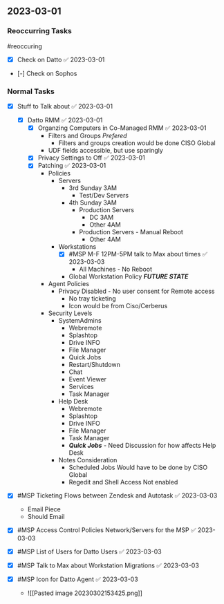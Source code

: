 ## 2023-03-01

### Reoccurring Tasks

#reoccuring

- [x] Check on Datto ✅ 2023-03-01
- [-] Check on Sophos

### Normal Tasks
- [x] Stuff to Talk about ✅ 2023-03-01
	- [x] Datto RMM ✅ 2023-03-01
		- [x] Organzing Computers in Co-Managed RMM ✅ 2023-03-01
			- Filters and Groups *Prefered*
				- Filters and groups creation would be done CISO Global
			- UDF fields accessible, but use sparingly
		- [x] Privacy Settings to Off ✅ 2023-03-01
		- [x] Patching ✅ 2023-03-01
			- Policies
				- Servers
					- 3rd Sunday 3AM
						- Test/Dev Servers
					- 4th Sunday 3AM
						- Production Servers
							- DC 3AM
							- Other 4AM
						- Production Servers - Manual Reboot
							- Other 4AM
				- Workstations
					- [x] #MSP M-F 12PM-5PM talk to Max about times ✅ 2023-03-03
						- All Machines - No Reboot
					* Global Workstation Policy ***FUTURE STATE***
			* Agent Policies
				* Privacy Disabled - No user consent for Remote access
					* No tray ticketing 
					* Icon would be from Ciso/Cerberus
			* Security Levels
				* SystemAdmins
					* Webremote
					* Splashtop
					* Drive INFO
					* File Manager
					* Quick Jobs
					* Restart/Shutdown
					* Chat
					* Event Viewer
					* Services
					* Task Manager
				* Help Desk
					* Webremote
					* Splashtop
					* Drive INFO
					* File Manager
					* Task Manager
					* ***Quick Jobs*** - Need Discussion for how affects Help Desk
				* Notes Consideration
					* Scheduled Jobs Would have to be done by CISO Global 
					* Regedit and Shell Access Not enabled


- [x] #MSP Ticketing Flows between Zendesk and Autotask ✅ 2023-03-03
	- Email Piece
	- Should Email
- [x] #MSP Access Control Policies Network/Servers for the MSP ✅ 2023-03-03
- [x] #MSP List of Users for Datto Users ✅ 2023-03-03
- [x] #MSP Talk to Max about Workstation Migrations ✅ 2023-03-03
- [x] #MSP Icon for Datto Agent ✅ 2023-03-03

	* ![[Pasted image 20230302153425.png]]
			
